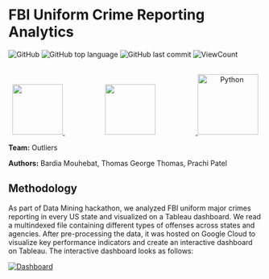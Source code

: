 # FBI Uniform Crime Reporting Analytics

![GitHub](https://img.shields.io/github/license/Thomas-George-T/FBI-Uniform-Crime-Reporting-Analysis?style=flat)
![GitHub top language](https://img.shields.io/github/languages/top/Thomas-George-T/FBI-Uniform-Crime-Reporting-Analysis?style=flat)
![GitHub last commit](https://img.shields.io/github/last-commit/Thomas-George-T/FBI-Uniform-Crime-Reporting-Analysis?style=flat)
![ViewCount](https://views.whatilearened.today/views/github/Thomas-George-T/FBI-Uniform-Crime-Reporting-Analysis.svg?cache=remove)

<p align="center">  
    <br>
	<a href="https://public.tableau.com/app/profile/thomas.george.thomas">
        <img height=100 src="https://cdn.svgporn.com/logos/tableau-icon.svg?response-content-disposition=attachment%3Bfilename%3Dtableau-icon.svg"> 
    	</a>
	<a href="#">
        <img height=100 src="https://cdn.svgporn.com/logos/google-cloud.svg?response-content-disposition=attachment%3Bfilename%3Dgoogle-cloud.svg" hspace=80> 
    	</a>	
	<a href="#">
		<img src="https://raw.githubusercontent.com/Thomas-George-T/Thomas-George-T/master/assets/python.svg" alt="Python" title="Python" width ="120" />
	</a>
    <br>
</p>

**Team:** Outliers

**Authors:** Bardia Mouhebat, Thomas George Thomas, Prachi Patel

## Methodology
As part of Data Mining hackathon, we analyzed FBI uniform major crimes reporting in every US state and visualized on a Tableau dashboard. We read a multindexed file containing different types of offenses across states and agencies. After pre-processing the data, it was hosted on Google Cloud to visualize key performance indicators and create an interactive dashboard on Tableau. The interactive dashboard looks as follows:

<div class='tableauPlaceholder' id='viz1651831262549' style='position: relative'><noscript><a href='#'><img alt='Dashboard ' src='https:&#47;&#47;public.tableau.com&#47;static&#47;images&#47;Ou&#47;Outliers_dashboard&#47;Dashboard&#47;1_rss.png' style='border: none' /></a></noscript><object class='tableauViz'  style='display:none;'><param name='host_url' value='https%3A%2F%2Fpublic.tableau.com%2F' /> <param name='embed_code_version' value='3' /> <param name='site_root' value='' /><param name='name' value='Outliers_dashboard&#47;Dashboard' /><param name='tabs' value='no' /><param name='toolbar' value='yes' /><param name='static_image' value='https:&#47;&#47;public.tableau.com&#47;static&#47;images&#47;Ou&#47;Outliers_dashboard&#47;Dashboard&#47;1.png' /> <param name='animate_transition' value='yes' /><param name='display_static_image' value='yes' /><param name='display_spinner' value='yes' /><param name='display_overlay' value='yes' /><param name='display_count' value='yes' /><param name='language' value='en-US' /></object></div>
